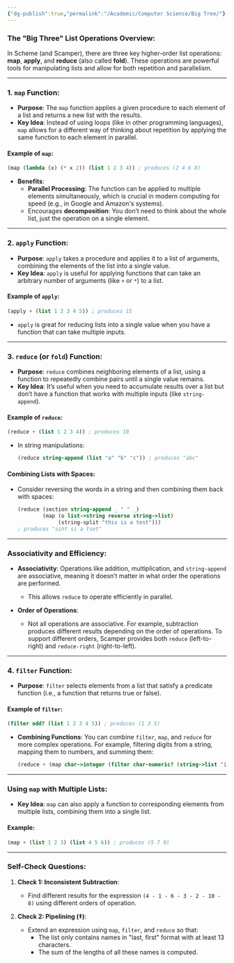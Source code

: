 ```yaml
---
{"dg-publish":true,"permalink":"/Academic/Computer Science/Big Tree/"}
---
```



### **The "Big Three" List Operations Overview**:
In Scheme (and Scamper), there are three key higher-order list operations: **map**, **apply**, and **reduce** (also called **fold**). These operations are powerful tools for manipulating lists and allow for both repetition and parallelism.

---

### **1. `map` Function**:

- **Purpose**: The `map` function applies a given procedure to each element of a list and returns a new list with the results.
- **Key Idea**: Instead of using loops (like in other programming languages), `map` allows for a different way of thinking about repetition by applying the same function to each element in parallel.

#### Example of `map`:
```scheme
(map (lambda (x) (* x 2)) (list 1 2 3 4)) ; produces (2 4 6 8)
```

- **Benefits**:
  - **Parallel Processing**: The function can be applied to multiple elements simultaneously, which is crucial in modern computing for speed (e.g., in Google and Amazon's systems).
  - Encourages **decomposition**: You don’t need to think about the whole list, just the operation on a single element.

---

### **2. `apply` Function**:

- **Purpose**: `apply` takes a procedure and applies it to a list of arguments, combining the elements of the list into a single value.
- **Key Idea**: `apply` is useful for applying functions that can take an arbitrary number of arguments (like `+` or `*`) to a list.

#### Example of `apply`:
```scheme
(apply + (list 1 2 3 4 5)) ; produces 15
```

- `apply` is great for reducing lists into a single value when you have a function that can take multiple inputs.

---

### **3. `reduce` (or `fold`) Function**:

- **Purpose**: `reduce` combines neighboring elements of a list, using a function to repeatedly combine pairs until a single value remains.
- **Key Idea**: It’s useful when you need to accumulate results over a list but don’t have a function that works with multiple inputs (like `string-append`).

#### Example of `reduce`:
```scheme
(reduce + (list 1 2 3 4)) ; produces 10
```

- In string manipulations:
  ```scheme
  (reduce string-append (list "a" "b" "c")) ; produces "abc"
  ```

#### Combining Lists with Spaces:
- Consider reversing the words in a string and then combining them back with spaces:
  ```scheme
  (reduce (section string-append _ " " _)
          (map (o list->string reverse string->list)
               (string-split "this is a test")))
  ; produces "siht si a tset"
  ```

---

### **Associativity and Efficiency**:
- **Associativity**: Operations like addition, multiplication, and `string-append` are associative, meaning it doesn’t matter in what order the operations are performed.
  - This allows `reduce` to operate efficiently in parallel.
  
- **Order of Operations**:
  - Not all operations are associative. For example, subtraction produces different results depending on the order of operations. To support different orders, Scamper provides both `reduce` (left-to-right) and `reduce-right` (right-to-left).

---

### **4. `filter` Function**:

- **Purpose**: `filter` selects elements from a list that satisfy a predicate function (i.e., a function that returns true or false).
  
#### Example of `filter`:
```scheme
(filter odd? (list 1 2 3 4 5)) ; produces (1 3 5)
```

- **Combining Functions**: You can combine `filter`, `map`, and `reduce` for more complex operations. For example, filtering digits from a string, mapping them to numbers, and summing them:
  ```scheme
  (reduce + (map char->integer (filter char-numeric? (string->list "123abc"))))
  ```

---

### **Using `map` with Multiple Lists**:
- **Key Idea**: `map` can also apply a function to corresponding elements from multiple lists, combining them into a single list.

#### Example:
```scheme
(map + (list 1 2 3) (list 4 5 6)) ; produces (5 7 9)
```

---

### **Self-Check Questions**:
1. **Check 1: Inconsistent Subtraction**: 
   - Find different results for the expression `(4 - 1 - 6 - 3 - 2 - 10 - 8)` using different orders of operation.

2. **Check 2: Pipelining (‡)**:
   - Extend an expression using `map`, `filter`, and `reduce` so that:
     - The list only contains names in "last, first" format with at least 13 characters.
     - The sum of the lengths of all these names is computed.
